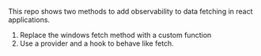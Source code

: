 This repo shows two methods to add observability to data fetching in  react applications.

1. Replace the windows fetch method with a custom function
2. Use a provider and a hook to behave like fetch.